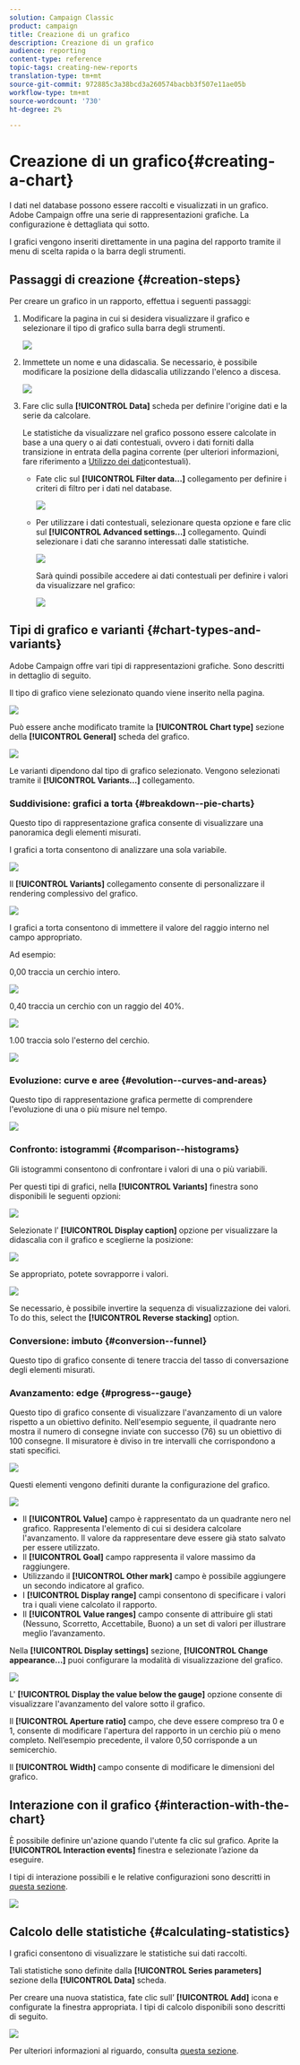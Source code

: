 ```yaml
---
solution: Campaign Classic
product: campaign
title: Creazione di un grafico
description: Creazione di un grafico
audience: reporting
content-type: reference
topic-tags: creating-new-reports
translation-type: tm+mt
source-git-commit: 972885c3a38bcd3a260574bacbb3f507e11ae05b
workflow-type: tm+mt
source-wordcount: '730'
ht-degree: 2%

---
```



# Creazione di un grafico{#creating-a-chart}

I dati nel database possono essere raccolti e visualizzati in un grafico.  Adobe Campaign offre una serie di rappresentazioni grafiche. La configurazione è dettagliata qui sotto.

I grafici vengono inseriti direttamente in una pagina del rapporto tramite il menu di scelta rapida o la barra degli strumenti.

## Passaggi di creazione {#creation-steps}

Per creare un grafico in un rapporto, effettua i seguenti passaggi:

1. Modificare la pagina in cui si desidera visualizzare il grafico e selezionare il tipo di grafico sulla barra degli strumenti.

   ![](assets/s_advuser_report_page_activity_04.png)

1. Immettete un nome e una didascalia. Se necessario, è possibile modificare la posizione della didascalia utilizzando l&#39;elenco a discesa.

   ![](assets/s_ncs_advuser_report_wizard_018.png)

1. Fare clic sulla **[!UICONTROL Data]** scheda per definire l&#39;origine dati e la serie da calcolare.

   Le statistiche da visualizzare nel grafico possono essere calcolate in base a una query o ai dati contestuali, ovvero i dati forniti dalla transizione in entrata della pagina corrente (per ulteriori informazioni, fare riferimento a [Utilizzo dei dati](../../reporting/using/using-the-context.md#using-context-data)contestuali).

   * Fate clic sul **[!UICONTROL Filter data...]** collegamento per definire i criteri di filtro per i dati nel database.

      ![](assets/reporting_graph_add_filter.png)

   * Per utilizzare i dati contestuali, selezionare questa opzione e fare clic sul **[!UICONTROL Advanced settings...]** collegamento. Quindi selezionare i dati che saranno interessati dalle statistiche.

      ![](assets/reporting_graph_from_context.png)

      Sarà quindi possibile accedere ai dati contestuali per definire i valori da visualizzare nel grafico:

      ![](assets/reporting_graph_select-from_context.png)

## Tipi di grafico e varianti {#chart-types-and-variants}

 Adobe Campaign offre vari tipi di rappresentazioni grafiche. Sono descritti in dettaglio di seguito.

Il tipo di grafico viene selezionato quando viene inserito nella pagina.

![](assets/s_advuser_report_page_activity_04.png)

Può essere anche modificato tramite la **[!UICONTROL Chart type]** sezione della **[!UICONTROL General]** scheda del grafico.

![](assets/reporting_change_graph_type.png)

Le varianti dipendono dal tipo di grafico selezionato. Vengono selezionati tramite il **[!UICONTROL Variants...]** collegamento.

### Suddivisione: grafici a torta {#breakdown--pie-charts}

Questo tipo di rappresentazione grafica consente di visualizzare una panoramica degli elementi misurati.

I grafici a torta consentono di analizzare una sola variabile.

![](assets/reporting_graph_type_sector_1.png)

Il **[!UICONTROL Variants]** collegamento consente di personalizzare il rendering complessivo del grafico.

![](assets/reporting_graph_type_sector_2.png)

I grafici a torta consentono di immettere il valore del raggio interno nel campo appropriato.

Ad esempio:

0,00 traccia un cerchio intero.

![](assets/s_ncs_advuser_report_sector_exple1.png)

0,40 traccia un cerchio con un raggio del 40%.

![](assets/s_ncs_advuser_report_sector_exple2.png)

1.00 traccia solo l&#39;esterno del cerchio.

![](assets/s_ncs_advuser_report_sector_exple3.png)

### Evoluzione: curve e aree {#evolution--curves-and-areas}

Questo tipo di rappresentazione grafica permette di comprendere l&#39;evoluzione di una o più misure nel tempo.

![](assets/reporting_graph_type_curve.png)

### Confronto: istogrammi {#comparison--histograms}

Gli istogrammi consentono di confrontare i valori di una o più variabili.

Per questi tipi di grafici, nella **[!UICONTROL Variants]** finestra sono disponibili le seguenti opzioni:

![](assets/reporting_select_graph_var.png)

Selezionate l’ **[!UICONTROL Display caption]** opzione per visualizzare la didascalia con il grafico e sceglierne la posizione:

![](assets/reporting_select_graph_legend.png)

Se appropriato, potete sovrapporre i valori.

![](assets/reporting_graph_type_histo.png)

Se necessario, è possibile invertire la sequenza di visualizzazione dei valori. To do this, select the **[!UICONTROL Reverse stacking]** option.

### Conversione: imbuto {#conversion--funnel}

Questo tipo di grafico consente di tenere traccia del tasso di conversazione degli elementi misurati.

### Avanzamento: edge {#progress--gauge}

Questo tipo di grafico consente di visualizzare l&#39;avanzamento di un valore rispetto a un obiettivo definito. Nell&#39;esempio seguente, il quadrante nero mostra il numero di consegne inviate con successo (76) su un obiettivo di 100 consegne. Il misuratore è diviso in tre intervalli che corrispondono a stati specifici.

![](assets/reporting_graph_type_gauge.png)

Questi elementi vengono definiti durante la configurazione del grafico.

![](assets/reporting_graph_type_gauge1.png)

* Il **[!UICONTROL Value]** campo è rappresentato da un quadrante nero nel grafico. Rappresenta l&#39;elemento di cui si desidera calcolare l&#39;avanzamento. Il valore da rappresentare deve essere già stato salvato per essere utilizzato.
* Il **[!UICONTROL Goal]** campo rappresenta il valore massimo da raggiungere.
* Utilizzando il **[!UICONTROL Other mark]** campo è possibile aggiungere un secondo indicatore al grafico.
* I **[!UICONTROL Display range]** campi consentono di specificare i valori tra i quali viene calcolato il rapporto.
* Il **[!UICONTROL Value ranges]** campo consente di attribuire gli stati (Nessuno, Scorretto, Accettabile, Buono) a un set di valori per illustrare meglio l’avanzamento.

Nella **[!UICONTROL Display settings]** sezione, **[!UICONTROL Change appearance...]** puoi configurare la modalità di visualizzazione del grafico.

![](assets/reporting_graph_type_gauge2.png)

L&#39; **[!UICONTROL Display the value below the gauge]** opzione consente di visualizzare l&#39;avanzamento del valore sotto il grafico.

Il **[!UICONTROL Aperture ratio]** campo, che deve essere compreso tra 0 e 1, consente di modificare l&#39;apertura del rapporto in un cerchio più o meno completo. Nell’esempio precedente, il valore 0,50 corrisponde a un semicerchio.

Il **[!UICONTROL Width]** campo consente di modificare le dimensioni del grafico.

## Interazione con il grafico {#interaction-with-the-chart}

È possibile definire un&#39;azione quando l&#39;utente fa clic sul grafico. Aprite la **[!UICONTROL Interaction events]** finestra e selezionate l’azione da eseguire.

I tipi di interazione possibili e le relative configurazioni sono descritti in [questa sezione](../../web/using/static-elements-in-a-web-form.md#inserting-html-content).

![](assets/s_ncs_advuser_report_wizard_017.png)

## Calcolo delle statistiche {#calculating-statistics}

I grafici consentono di visualizzare le statistiche sui dati raccolti.

Tali statistiche sono definite dalla **[!UICONTROL Series parameters]** sezione della **[!UICONTROL Data]** scheda.

Per creare una nuova statistica, fate clic sull’ **[!UICONTROL Add]** icona e configurate la finestra appropriata. I tipi di calcolo disponibili sono descritti di seguito.

![](assets/reporting_add_statistics.png)

Per ulteriori informazioni al riguardo, consulta [questa sezione](../../reporting/using/using-the-descriptive-analysis-wizard.md#statistics-calculation).
